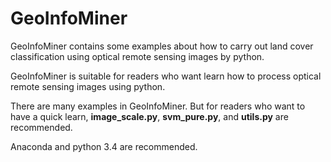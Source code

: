 # GeoInfoMiner #
GeoInfoMiner contains some examples about how to carry out land cover classification using optical remote sensing images by python.

GeoInfoMiner is suitable for readers who want learn how to process optical remote sensing images using python.

There are many examples in GeoInfoMiner. But for readers who want to have a quick learn, **image\_scale.py**, **svm\_pure.py**, and **utils.py** are recommended.

Anaconda and python 3.4 are recommended.